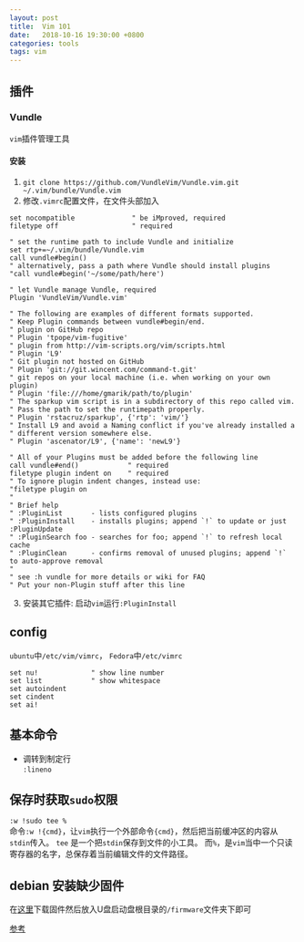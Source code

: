 ```yaml
---
layout: post
title:  Vim 101
date:   2018-10-16 19:30:00 +0800
categories: tools
tags: vim
---
```


## 插件

### Vundle

`vim`插件管理工具

#### 安装

1. `git clone https://github.com/VundleVim/Vundle.vim.git ~/.vim/bundle/Vundle.vim`
2. 修改`.vimrc`配置文件，在文件头部加入

```vimrc
set nocompatible              " be iMproved, required
filetype off                  " required

" set the runtime path to include Vundle and initialize
set rtp+=~/.vim/bundle/Vundle.vim
call vundle#begin()
" alternatively, pass a path where Vundle should install plugins
"call vundle#begin('~/some/path/here')

" let Vundle manage Vundle, required
Plugin 'VundleVim/Vundle.vim'

" The following are examples of different formats supported.
" Keep Plugin commands between vundle#begin/end.
" plugin on GitHub repo
" Plugin 'tpope/vim-fugitive'
" plugin from http://vim-scripts.org/vim/scripts.html
" Plugin 'L9'
" Git plugin not hosted on GitHub
" Plugin 'git://git.wincent.com/command-t.git'
" git repos on your local machine (i.e. when working on your own plugin)
" Plugin 'file:///home/gmarik/path/to/plugin'
" The sparkup vim script is in a subdirectory of this repo called vim.
" Pass the path to set the runtimepath properly.
" Plugin 'rstacruz/sparkup', {'rtp': 'vim/'}
" Install L9 and avoid a Naming conflict if you've already installed a
" different version somewhere else.
" Plugin 'ascenator/L9', {'name': 'newL9'}

" All of your Plugins must be added before the following line
call vundle#end()            " required
filetype plugin indent on    " required
" To ignore plugin indent changes, instead use:
"filetype plugin on
"
" Brief help
" :PluginList       - lists configured plugins
" :PluginInstall    - installs plugins; append `!` to update or just :PluginUpdate
" :PluginSearch foo - searches for foo; append `!` to refresh local cache
" :PluginClean      - confirms removal of unused plugins; append `!` to auto-approve removal
"
" see :h vundle for more details or wiki for FAQ
" Put your non-Plugin stuff after this line
```

3. 安装其它插件: 启动`vim`运行`:PluginInstall`

## config

`ubuntu`中`/etc/vim/vimrc`， `Fedora`中`/etc/vimrc`

```vimrc
set nu!             " show line number
set list            " show whitespace
set autoindent
set cindent
set ai!
```

## 基本命令

* 调转到制定行  
    `:lineno`

## 保存时获取`sudo`权限

`:w !sudo tee %`  
命令`:w !{cmd}`，让`vim`执行一个外部命令`{cmd}`，然后把当前缓冲区的内容从`stdin`传入。
`tee` 是一个把`stdin`保存到文件的小工具。
而`%`，是`vim`当中一个只读寄存器的名字，总保存着当前编辑文件的文件路径。

## debian 安装缺少固件

在[这里](http://cdimage.debian.org/cdimage/unofficial/non-free/firmware/)下载固件然后放入U盘启动盘根目录的`/firmware`文件夹下即可

[参考](https://www.debian.org/releases/stable/mips/ch06s04.html.zh-cn)

